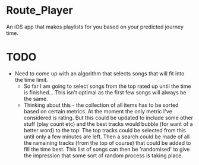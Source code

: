 Route_Player
============

An iOS app that makes playlists for you based on your predicted journey time.

TODO
============
* Need to come up with an algorithm that selects songs that will fit into the time limit.
  * So far I am going to select songs from the top rated up until the time is finished... This isn't optimal as the first few songs will always be the same. 
  * Thinking about this - the collection of all items has to be sorted based on certain metrics. At the moment the only metric I've considered is rating. But this could be updated to include some other stuff (play count etc) and the best tracks would bubble (for want of a better word) to the top. The top tracks could be selected from this until only a few minutes are left. Then a search could be made of all the ramaining tracks (from the top of course) that could be added to fill the time best. This list of songs can then be 'randomised' to give the impression that some sort of random process is taking place.